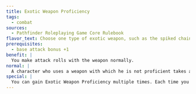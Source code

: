 ```yaml
---
title: Exotic Weapon Proficiency
tags:
  - combat
sources:
  - Pathfinder Roleplaying Game Core Rulebook
flavor_text: Choose one type of exotic weapon, such as the spiked chain or whip. You understand how to use that type of exotic weapon in combat, and can utilize any special tricks or qualities that exotic weapon might allow.
prerequisites:
  - base attack bonus +1
benefit: |
  You make attack rolls with the weapon normally.
normal: |
  A character who uses a weapon with which he is not proficient takes a --4 penalty on attack rolls.
special: |
  You can gain Exotic Weapon Proficiency multiple times. Each time you take the feat, it applies to a new type of exotic weapon.
---
```


